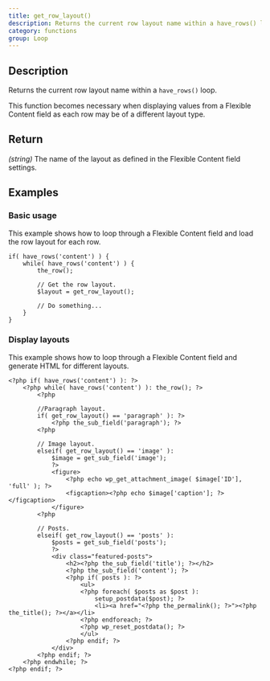 ```yaml
---
title: get_row_layout()
description: Returns the current row layout name within a have_rows() loop
category: functions
group: Loop
---
```


## Description
Returns the current row layout name within a `have_rows()` loop. 

This function becomes necessary when displaying values from a Flexible Content field as each row may be of a different layout type.

## Return
*(string)* The name of the layout as defined in the Flexible Content field settings.

## Examples

### Basic usage
This example shows how to loop through a Flexible Content field and load the row layout for each row.
```
if( have_rows('content') ) {
	while( have_rows('content') ) {
		the_row();
		
		// Get the row layout.
		$layout = get_row_layout();
		
		// Do something...
	}
}
```

### Display layouts
This example shows how to loop through a Flexible Content field and generate HTML for different layouts.
```
<?php if( have_rows('content') ): ?>
	<?php while( have_rows('content') ): the_row(); ?>
		<?php 
		
		//Paragraph layout.
		if( get_row_layout() == 'paragraph' ): ?>
			<?php the_sub_field('paragraph'); ?>
		<?php 
		
		// Image layout.
		elseif( get_row_layout() == 'image' ): 
			$image = get_sub_field('image');
			?>
			<figure>
				<?php echo wp_get_attachment_image( $image['ID'], 'full' ); ?>
				<figcaption><?php echo $image['caption']; ?></figcaption>
			</figure>
		<?php 
		
		// Posts.
		elseif( get_row_layout() == 'posts' ): 
			$posts = get_sub_field('posts');
			?>
			<div class="featured-posts">
				<h2><?php the_sub_field('title'); ?></h2>
				<?php the_sub_field('content'); ?>
				<?php if( posts ): ?>
					<ul>
					<?php foreach( $posts as $post ):
						setup_postdata($post); ?>
						<li><a href="<?php the_permalink(); ?>"><?php the_title(); ?></a></li>
					<?php endforeach; ?>
					<?php wp_reset_postdata(); ?>
					</ul>
				<?php endif; ?>
			</div>
		<?php endif; ?>
	<?php endwhile; ?>
<?php endif; ?>
```
